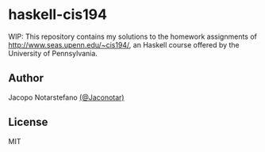 # haskell-cis194 #

WIP: This repository contains my solutions to the homework assignments of
http://www.seas.upenn.edu/~cis194/, an Haskell course offered by the University
of Pennsylvania.

## Author ##

Jacopo Notarstefano [(@Jaconotar)](https://twitter.com/Jaconotar)

## License ##

MIT
